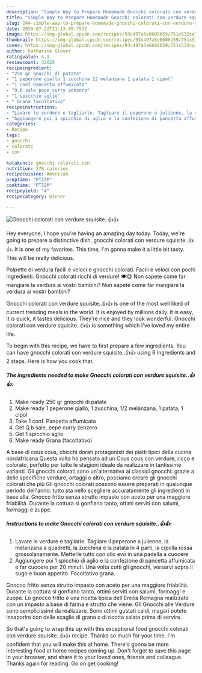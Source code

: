 ```yaml
---
description: "Simple Way to Prepare Homemade Gnocchi colorati con verdure squisite..👍👍"
title: "Simple Way to Prepare Homemade Gnocchi colorati con verdure squisite..👍👍"
slug: 244-simple-way-to-prepare-homemade-gnocchi-colorati-con-verdure-squisite
date: 2020-07-22T21:13:09.753Z
image: https://img-global.cpcdn.com/recipes/93c497a5e6608b59/751x532cq70/gnocchi-colorati-con-verdure-squisite👍👍-recipe-main-photo.jpg
thumbnail: https://img-global.cpcdn.com/recipes/93c497a5e6608b59/751x532cq70/gnocchi-colorati-con-verdure-squisite👍👍-recipe-main-photo.jpg
cover: https://img-global.cpcdn.com/recipes/93c497a5e6608b59/751x532cq70/gnocchi-colorati-con-verdure-squisite👍👍-recipe-main-photo.jpg
author: Katharine Glover
ratingvalue: 4.9
reviewcount: 32025
recipeingredient:
- "250 gr gnocchi di patate"
- "1 peperone giallo 1 zucchina 12 melanzana 1 patata 1 cipol"
- "1 conf Pancetta affumicata"
- "Q.b sale pepe curry zenzero"
- "1 spicchio aglio"
- " Grana facoltativo"
recipeinstructions:
- "Lavare le verdure e tagliarle. Tagliare il peperone a julienne, la melanzana a quadretti, la zucchina e la patata in 4 parti, la cipolla rossa grossolanamente. Metterle tutto con olio evo in una padella a cuocere"
- "Aggiungere poi 1 spicchio di aglio e la confezione di pancetta affumicata e far cuocere per 20 minuti. Una volta cotti gli gnocchi, versarvi sopra il sugo e buon appetito. Facoltativo grana."
categories:
- Recipe
tags:
- gnocchi
- colorati
- con

katakunci: gnocchi colorati con 
nutrition: 278 calories
recipecuisine: American
preptime: "PT23M"
cooktime: "PT32M"
recipeyield: "4"
recipecategory: Dinner

---
```



![Gnocchi colorati con verdure squisite..👍👍](https://img-global.cpcdn.com/recipes/93c497a5e6608b59/751x532cq70/gnocchi-colorati-con-verdure-squisite👍👍-recipe-main-photo.jpg)

Hey everyone, I hope you're having an amazing day today. Today, we're going to prepare a distinctive dish, gnocchi colorati con verdure squisite..👍👍. It is one of my favorites. This time, I'm gonna make it a little bit tasty. This will be really delicious.

Polpette di verdura facili e veloci e gnocchi colorati. Facili e veloci con pochi ingredienti. Gnocchi colorati ricchi di verdure! 🍽😋 Non sapete come far mangiare la verdura ai vostri bambini? Non sapete come far mangiare la verdura ai vostri bambini?

Gnocchi colorati con verdure squisite..👍👍 is one of the most well liked of current trending meals in the world. It is enjoyed by millions daily. It is easy, it is quick, it tastes delicious. They're nice and they look wonderful. Gnocchi colorati con verdure squisite..👍👍 is something which I've loved my entire life.


To begin with this recipe, we have to first prepare a few ingredients. You can have gnocchi colorati con verdure squisite..👍👍 using 6 ingredients and 2 steps. Here is how you cook that.

<!--inarticleads1-->

##### The ingredients needed to make Gnocchi colorati con verdure squisite..👍👍:

1. Make ready 250 gr gnocchi di patate
1. Make ready 1 peperone giallo, 1 zucchina, 1/2 melanzana, 1 patata, 1 cipol
1. Take 1 conf. Pancetta affumicata
1. Get Q.b sale, pepe curry zenzero
1. Get 1 spicchio aglio
1. Make ready  Grana (facoltativo)


A base di cous cous, chicchi dorati protagonisti dei piatti tipici della cucina nordafricana Questa volta ho pensato ad un Cous cous con verdure, ricco e colorato, perfetto per tutte le stagioni ideale da realizzare in tantissime varianti. Gli gnocchi colorati sono un&#39;alternativa ai classici gnocchi: grazie a delle specifiche verdure, ortaggi o altro, possiamo creare gli gnocchi colorati che più Gli gnocchi colorati possono essere preparati in qualunque periodo dell&#39;anno: tutto sta nello scegliere accuratamente gli ingredienti in base alla. Gnocco fritto senza strutto impasto con aceto per una maggiore friabilità. Durante la cottura si gonfiano tanto, ottimi serviti con salumi, formaggi e zuppe. 

<!--inarticleads2-->

##### Instructions to make Gnocchi colorati con verdure squisite..👍👍:

1. Lavare le verdure e tagliarle. Tagliare il peperone a julienne, la melanzana a quadretti, la zucchina e la patata in 4 parti, la cipolla rossa grossolanamente. Metterle tutto con olio evo in una padella a cuocere
1. Aggiungere poi 1 spicchio di aglio e la confezione di pancetta affumicata e far cuocere per 20 minuti. Una volta cotti gli gnocchi, versarvi sopra il sugo e buon appetito. Facoltativo grana.


Gnocco fritto senza strutto impasto con aceto per una maggiore friabilità. Durante la cottura si gonfiano tanto, ottimi serviti con salumi, formaggi e zuppe. Lo gnocco fritto è una ricetta tipica dell&#39;Emilia Romagna realizzato con un impasto a base di farina e strutto che viene. Gli Gnocchi alle Verdure sono semplicissimi da realizzare. Sono ottimi gustati caldi, magari potete insaporire con delle scaglie di grana o di ricotta salata prima di servire. 

So that's going to wrap this up with this exceptional food gnocchi colorati con verdure squisite..👍👍 recipe. Thanks so much for your time. I'm confident that you will make this at home. There's gonna be more interesting food at home recipes coming up. Don't forget to save this page in your browser, and share it to your loved ones, friends and colleague. Thanks again for reading. Go on get cooking!
